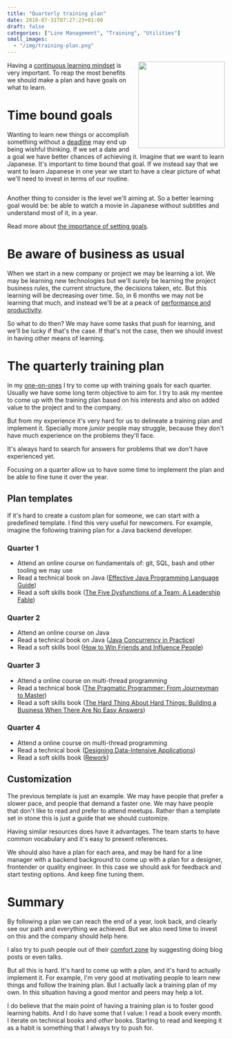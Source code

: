 ```yaml
---
title: "Quarterly training plan"
date: 2018-07-31T07:27:23+01:00
draft: false
categories: ["Line Management", "Training", "Utilities"]
small_images:
  - "/img/training-plan.png"
---
```


<img src='/img/training-plan.png' style='float:right; width:200px;margin-left:15px'/>

Having a [continuous learning mindset](/post/learning-index/) is very important.
To reap the most benefits we should make a plan and have goals on what to
learn.

# Time bound goals

Wanting to learn new things or accomplish something without a [deadline](/post/dealing-with-deadlines/)
may end up being wishful thinking. If we set a date and a goal we have better
chances of achieving it. Imagine that we want to learn Japanese. It's important
to time bound that goal. If we instead say that we want to learn Japanese
in one year we start to have a clear picture of what we'll need to invest
in terms of our routine.

<!--more-->
<div style='clear:both'></div>

Another thing to consider is the level we'll aiming at. So a better learning
goal would be: be able to watch a movie in Japanese without subtitles and
understand most of it, in a year.

Read more about [the importance of setting goals](/post/importance-of-setting-goals/).

# Be aware of business as usual

When we start in a new company or project we may be learning a lot. We may be
learning new technologies but we'll surely be learning the project business
rules, the current structure, the decisions taken, etc. But this learning will be decreasing over time.
So, in 6 months we may not be learning that much, and instead we'll be at
a peack of [performance and productivity](/post/productivity-index/).

So what to do then? We may have some tasks that push for learning, and we'll
be lucky if that's the case. If that's not the case, then we should invest
in having other means of learning.

# The quarterly training plan

In my [one-on-ones](/post/1on1-framework/) I try to come up with training goals
for each quarter. Usually we have some long term objective to aim for. I try
to ask my mentee to come up with the training plan based on his interests and
also on added value to the project and to the company.

But from my experience it's very hard for us to delineate a training plan and
implement it. Specially more _junior_ people may struggle, because they don't
have much experience on the problems they'll face.

It's always hard to search for answers for problems that we don't have
experienced yet.

Focusing on a quarter allow us to have some time to implement the plan and
be able to fine tune it over the year.

## Plan templates

If it's hard to create a custom plan for someone, we can start with a predefined
template. I find this very useful for newcomers. For example, imagine the following
training plan for a Java backend developer.

### Quarter 1

* Attend an online course on fundamentals of: git, SQL, bash and other tooling
  we may use
* Read a technical book on Java ([Effective Java Programming Language Guide](https://www.goodreads.com/book/show/105099.Effective_Java_Programming_Language_Guide?ac=1&from_search=true))
* Read a soft skills book ([The Five Dysfunctions of a Team: A Leadership Fable](https://www.goodreads.com/book/show/21343.The_Five_Dysfunctions_of_a_Team?ac=1&from_search=true))

### Quarter 2

* Attend an online course on Java
* Read a technical book on Java ([Java Concurrency in Practice](https://www.goodreads.com/book/show/127932.Java_Concurrency_in_Practice?ac=1&from_search=true))
* Read a soft skills bool ([How to Win Friends and Influence People](https://www.goodreads.com/book/show/4865.How_to_Win_Friends_and_Influence_People))

### Quarter 3

* Attend a online course on multi-thread programming
* Read a technical book ([The Pragmatic Programmer: From Journeyman to Master](https://www.goodreads.com/book/show/4099.The_Pragmatic_Programmer))
* Read a soft skills book ([The Hard Thing About Hard Things: Building a Business When There Are No Easy Answers](https://www.goodreads.com/book/show/18176747-the-hard-thing-about-hard-things))

### Quarter 4

* Attend a online course on multi-thread programming
* Read a technical book ([Designing Data-Intensive Applications](https://www.goodreads.com/book/show/23463279-designing-data-intensive-applications))
* Read a soft skills book ([Rework](https://www.goodreads.com/book/show/6732019-rework))

## Customization

The previous template is just an example. We may have people that prefer a slower
pace, and people that demand a faster one. We may have people that don't like
to read and prefer to attend meetups. Rather than a template set in stone this
is just a guide that we should customize.

Having similar resources does have it advantages. The team starts to have common
vocabulary and it's easy to present references.

We should also have a plan for each area, and may be hard for a line manager
with a backend background to come up with a plan for a designer, frontender
or quality engineer. In this case we should ask for feedback and start testing
options. And keep fine tuning them.

# Summary

By following a plan we can reach the end of a year, look back, and clearly see
our path and everything we achieved. But we also need time to invest on this
and the company should help here.

I also try to push people out of their [comfort zone](/post/comfort-zone-index/)
by suggesting doing blog posts or even talks.

But all this is hard. It's hard to come up with a plan, and it's hard to actually
implement it. For example, I'm very good at motivating people to learn new things
and follow the training plan. But I actually lack a training plan of my own. In
this situation having a good mentor and peers may help a lot.

I do believe that the main point of having a training plan is to foster good
learning habits. And I do have some that I value: I read a book every month. I
iterate on technical books and _other_ books. Starting to read and keeping it
as a habit is something that I always try to push for.
